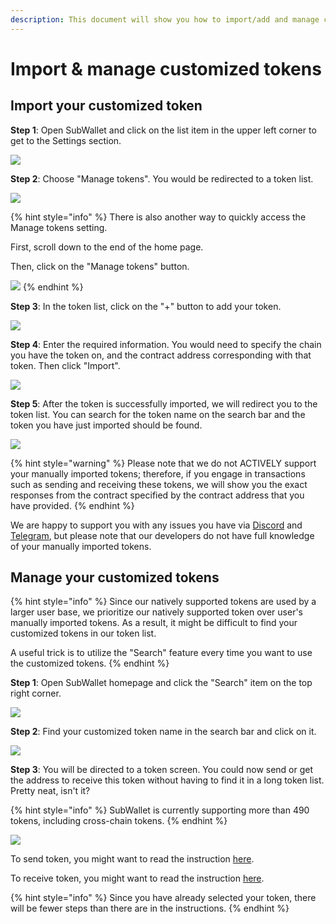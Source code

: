 ```yaml
---
description: This document will show you how to import/add and manage customized tokens.
---
```


# Import & manage customized tokens

## **Import your customized token**

**Step 1**: Open SubWallet and click on the list item in the upper left corner to get to the Settings section.

![](<../../.gitbook/assets/image (888).png>)

**Step 2**: Choose "Manage tokens". You would be redirected to a token list.&#x20;

![](<../../.gitbook/assets/image (773).png>)

{% hint style="info" %}
There is also another way to quickly access the Manage tokens setting.

First, scroll down to the end of the home page.&#x20;

Then, click on the "Manage tokens" button.

![](<../../.gitbook/assets/image (1616).png>)
{% endhint %}

**Step 3**: In the token list, click on the "+" button to add your token.

![](https://files.gitbook.com/v0/b/gitbook-x-prod.appspot.com/o/spaces%2F2zseowhOCGE5xsJFb2z5%2Fuploads%2Fyw6QLlXxMRMRcogCeadp%2FScreenshot\_32.png?alt=media\&token=166424c0-a74d-4dc9-9ce0-3c566c62d596)

**Step 4**: Enter the required information. You would need to specify the chain you have the token on, and the contract address corresponding with that token. Then click "Import".

![](<../../.gitbook/assets/image (1334).png>)

**Step 5**: After the token is successfully imported, we will redirect you to the token list. You can search for the token name on the search bar and the token you have just imported should be found.

![](<../../.gitbook/assets/image (1356).png>)

{% hint style="warning" %}
Please note that we do not ACTIVELY support your manually imported tokens; therefore, if you engage in transactions such as sending and receiving these tokens, we will show you the exact responses from the contract specified by the contract address that you have provided.&#x20;
{% endhint %}

We are happy to support you with any issues you have via [Discord](https://discord.gg/CvVewvApry) and [Telegram](https://t.me/subwallet), but please note that our developers do not have full knowledge of your manually imported tokens.&#x20;



## Manage your customized tokens

{% hint style="info" %}
Since our natively supported tokens are used by a larger user base, we prioritize our natively supported token over user's manually imported tokens. As a result, it might be difficult to find your customized tokens in our token list.&#x20;

A useful trick is to utilize the "Search" feature every time you want to use the customized tokens.&#x20;
{% endhint %}

**Step 1**: Open SubWallet homepage and click the "Search" item on the top right corner.

![](<../../.gitbook/assets/image (889).png>)

**Step 2**: Find your customized token name in the search bar and click on it.

![](<../../.gitbook/assets/image (890).png>)



**Step 3**: You will be directed to a token screen. You could now send or get the address to receive this token without having to find it in a long token list. Pretty neat, isn't it?

{% hint style="info" %}
SubWallet is currently supporting more than 490 tokens, including cross-chain tokens.&#x20;
{% endhint %}

![](<../../.gitbook/assets/image (891).png>)

To send token, you might want to read the instruction [here](../receive-and-transfer-assets/transfer-tokens/).

To receive token, you might want to read the instruction [here](../receive-and-transfer-assets/receive-tokens-and-nfts.md).

{% hint style="info" %}
Since you have already selected your token, there will be fewer steps than there are in the instructions.&#x20;
{% endhint %}

